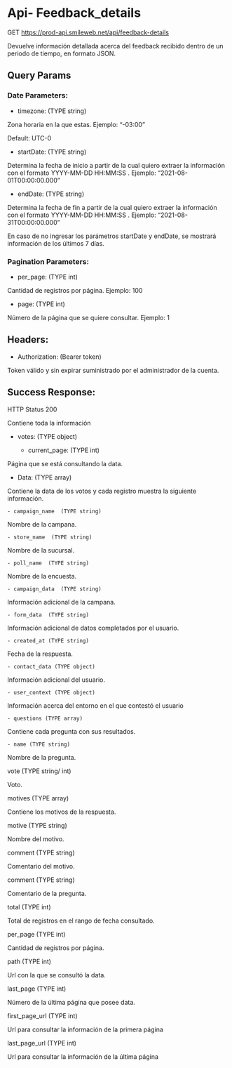 # Api- Feedback_details

GET  https://prod-api.smileweb.net/api/feedback-details

Devuelve información detallada acerca del feedback recibido dentro de un periodo de tiempo, en formato JSON.

## Query Params

### Date Parameters:

- timezone: (TYPE string)

Zona horaria en la que estas. Ejemplo: “-03:00”

Default: UTC-0

- startDate: (TYPE string)

Determina la fecha de inicio a partir de la cual quiero extraer la información con el formato YYYY-MM-DD HH:MM:SS . Ejemplo: “2021-08-01T00:00:00.000”

- endDate: (TYPE string)

Determina la fecha de fin a partir de la cual quiero extraer la información con el formato YYYY-MM-DD HH:MM:SS . Ejemplo: “2021-08-31T00:00:00.000”

En caso de no ingresar los parámetros startDate y endDate, se mostrará información de los últimos 7 días.

### Pagination Parameters:

- per_page: (TYPE int)

Cantidad de registros por página. Ejemplo: 100

- page: (TYPE int)

Número de la página que se quiere consultar. Ejemplo: 1

## Headers:

- Authorization: (Bearer token)

Token válido y sin expirar suministrado por el administrador de la cuenta.

## Success Response:

HTTP Status 200

Contiene toda la información

- votes: (TYPE object)

  - current_page: (TYPE int)

Página que se está consultando la data.

  - Data: (TYPE array)

Contiene la data de los votos y cada registro muestra la siguiente información.

    - campaign_name  (TYPE string)

Nombre de la campana.

    - store_name  (TYPE string)

Nombre de la sucursal.

    - poll_name  (TYPE string)

Nombre de la encuesta.

    - campaign_data  (TYPE string)

Información adicional de la campana.

    - form_data  (TYPE string)

Información adicional de datos completados por el usuario.

    - created_at (TYPE string)

Fecha de la respuesta.

    - contact_data (TYPE object)

Información adicional del usuario.

    - user_context (TYPE object)

Información acerca del entorno en el que contestó el usuario

    - questions (TYPE array)

Contiene cada pregunta con sus resultados.

    - name (TYPE string)

Nombre de la pregunta.

vote (TYPE string/ int)

Voto.

motives (TYPE array)

Contiene los motivos de la respuesta.

motive (TYPE string) 

Nombre del motivo.

comment (TYPE string)

Comentario del motivo.

comment (TYPE string)

Comentario de la pregunta.

total (TYPE int)

Total de registros en el rango de fecha consultado.

per_page (TYPE int)

Cantidad de registros por página.

path (TYPE int)

Url con la que se consultó la data.

last_page (TYPE int)

Número de la última página que posee data.

first_page_url (TYPE int)

Url para consultar la información de la primera página

last_page_url (TYPE int)

Url para consultar la información de la última página


